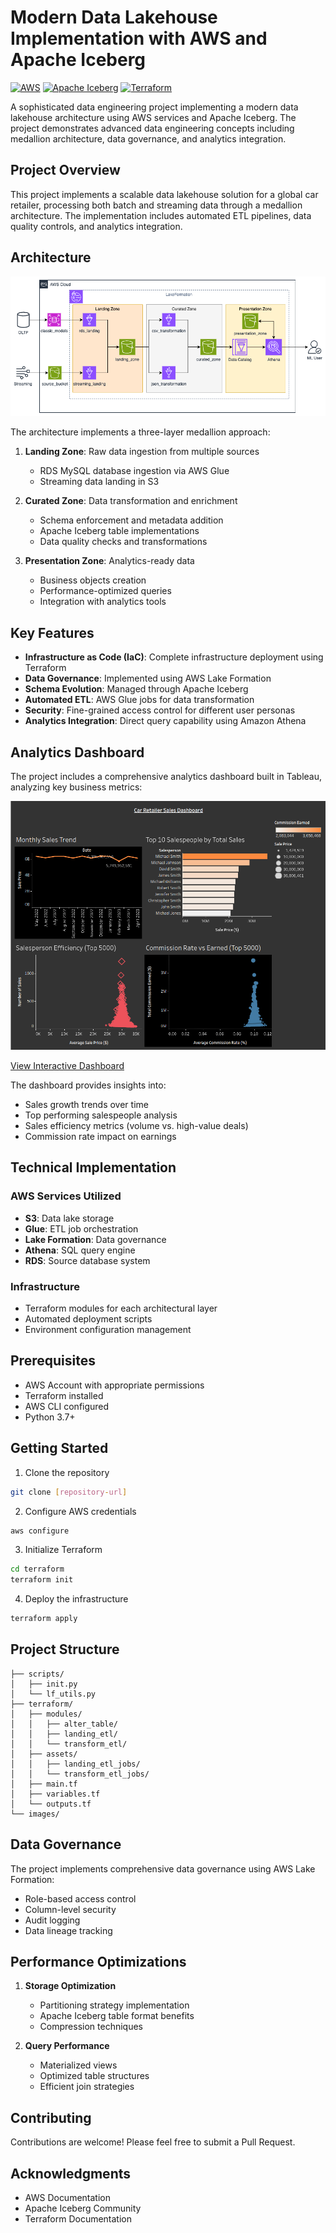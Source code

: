 # Modern Data Lakehouse Implementation with AWS and Apache Iceberg

[![AWS](https://img.shields.io/badge/AWS-Cloud-orange)](https://aws.amazon.com/)
[![Apache Iceberg](https://img.shields.io/badge/Apache-Iceberg-blue)](https://iceberg.apache.org/)
[![Terraform](https://img.shields.io/badge/Terraform-Infrastructure-purple)](https://www.terraform.io/)

A sophisticated data engineering project implementing a modern data lakehouse architecture using AWS services and Apache Iceberg. The project demonstrates advanced data engineering concepts including medallion architecture, data governance, and analytics integration.

## Project Overview

This project implements a scalable data lakehouse solution for a global car retailer, processing both batch and streaming data through a medallion architecture. The implementation includes automated ETL pipelines, data quality controls, and analytics integration.

## Architecture

![Data Lakehouse Architecture](images/Datalakehouse.png)

The architecture implements a three-layer medallion approach:

1. **Landing Zone**: Raw data ingestion from multiple sources
   - RDS MySQL database ingestion via AWS Glue
   - Streaming data landing in S3

2. **Curated Zone**: Data transformation and enrichment
   - Schema enforcement and metadata addition
   - Apache Iceberg table implementations
   - Data quality checks and transformations

3. **Presentation Zone**: Analytics-ready data
   - Business objects creation
   - Performance-optimized queries
   - Integration with analytics tools

## Key Features

- **Infrastructure as Code (IaC)**: Complete infrastructure deployment using Terraform
- **Data Governance**: Implemented using AWS Lake Formation
- **Schema Evolution**: Managed through Apache Iceberg
- **Automated ETL**: AWS Glue jobs for data transformation
- **Security**: Fine-grained access control for different user personas
- **Analytics Integration**: Direct query capability using Amazon Athena

## Analytics Dashboard

The project includes a comprehensive analytics dashboard built in Tableau, analyzing key business metrics:

![Car Retailer Analysis](images/car%20retailer%20analysis.png)

[View Interactive Dashboard](https://public.tableau.com/views/CarRetailer/Dashboard1?:language=en-US&:sid=&:redirect=auth&:display_count=n&:origin=viz_share_link)

The dashboard provides insights into:
- Sales growth trends over time
- Top performing salespeople analysis
- Sales efficiency metrics (volume vs. high-value deals)
- Commission rate impact on earnings

## Technical Implementation

### AWS Services Utilized
- **S3**: Data lake storage
- **Glue**: ETL job orchestration
- **Lake Formation**: Data governance
- **Athena**: SQL query engine
- **RDS**: Source database system


### Infrastructure
- Terraform modules for each architectural layer
- Automated deployment scripts
- Environment configuration management

## Prerequisites

- AWS Account with appropriate permissions
- Terraform installed
- AWS CLI configured
- Python 3.7+

## Getting Started

1. Clone the repository
```bash
git clone [repository-url]
```

2. Configure AWS credentials
```bash
aws configure
```

3. Initialize Terraform
```bash
cd terraform
terraform init
```

4. Deploy the infrastructure
```bash
terraform apply
```

## Project Structure
```
├── scripts/
│   ├── init.py
│   └── lf_utils.py
├── terraform/
│   ├── modules/
│   │   ├── alter_table/
│   │   ├── landing_etl/
│   │   └── transform_etl/
│   ├── assets/
│   │   ├── landing_etl_jobs/
│   │   └── transform_etl_jobs/
│   ├── main.tf
│   ├── variables.tf
│   └── outputs.tf
└── images/
```

## Data Governance

The project implements comprehensive data governance using AWS Lake Formation:
- Role-based access control
- Column-level security
- Audit logging
- Data lineage tracking

## Performance Optimizations

1. **Storage Optimization**
   - Partitioning strategy implementation
   - Apache Iceberg table format benefits
   - Compression techniques

2. **Query Performance**
   - Materialized views
   - Optimized table structures
   - Efficient join strategies

## Contributing

Contributions are welcome! Please feel free to submit a Pull Request.


## Acknowledgments

- AWS Documentation
- Apache Iceberg Community
- Terraform Documentation
